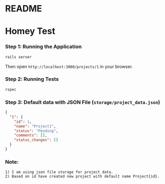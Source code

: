 # README

# Homey Test
### Step 1: Running the Application
```sh
rails server
```
Then open `http://localhost:3000/projects/1` in your browser.

### Step 2: Running Tests
```sh
rspec
```

### Step 3: Default data with JSON File (`storage/project_data.json`)
```json
{
  "1": {
    "id": 1,
    "name": "Project1",
    "status": "Pending",
    "comments": [],
    "status_changes": []
  }
}
```
### Note:
```
1) I am using json file storage for project data.
2) Based on id have created new project with default name Project{id}.
